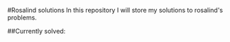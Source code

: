 #Rosalind solutions
In this repository I will store my solutions to rosalind's problems.

##Currently solved:
